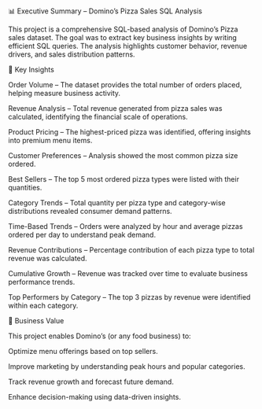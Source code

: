 📊 Executive Summary – Domino’s Pizza Sales SQL Analysis

This project is a comprehensive SQL-based analysis of Domino’s Pizza sales dataset. The goal was to extract key business insights by writing efficient SQL queries. The analysis highlights customer behavior, revenue drivers, and sales distribution patterns.

🔑 Key Insights

Order Volume – The dataset provides the total number of orders placed, helping measure business activity.

Revenue Analysis – Total revenue generated from pizza sales was calculated, identifying the financial scale of operations.

Product Pricing – The highest-priced pizza was identified, offering insights into premium menu items.

Customer Preferences – Analysis showed the most common pizza size ordered.

Best Sellers – The top 5 most ordered pizza types were listed with their quantities.

Category Trends – Total quantity per pizza type and category-wise distributions revealed consumer demand patterns.

Time-Based Trends – Orders were analyzed by hour and average pizzas ordered per day to understand peak demand.

Revenue Contributions – Percentage contribution of each pizza type to total revenue was calculated.

Cumulative Growth – Revenue was tracked over time to evaluate business performance trends.

Top Performers by Category – The top 3 pizzas by revenue were identified within each category.

🎯 Business Value

This project enables Domino’s (or any food business) to:

Optimize menu offerings based on top sellers.

Improve marketing by understanding peak hours and popular categories.

Track revenue growth and forecast future demand.

Enhance decision-making using data-driven insights.
